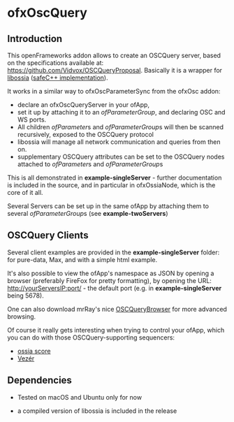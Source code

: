 # ofxOscQuery

## Introduction

This openFrameworks addon allows to create an OSCQuery server, based on the specifications available at: https://github.com/Vidvox/OSCQueryProposal.
Basically it is a wrapper for [libossia](https://github.com/OSSIA/libossia) ([safeC++ implementation](https://ossia.github.io/?cpp--98)). 

It works in a similar way to ofxOscParameterSync from the ofxOsc addon: 
* declare an ofxOscQueryServer in your ofApp, 
* set it up by attaching it to an *ofParameterGroup*, and declaring OSC and WS ports. 
* All children *ofParameter*s and *ofParameterGroup*s will then be scanned recursively, exposed to the OSCQuery protocol
* libossia will manage all network communication and queries from then on.
* supplementary OSCQuery attributes can be set to the OSCQuery nodes attached to *ofParameter*s and *ofParameterGroup*s

This is all demonstrated in **example-singleServer** - further documentation is included in the source, and in particular in ofxOssiaNode, which is the core of it all.

Several Servers can be set up in the same ofApp by attaching them to several *ofParameterGroup*s (see **example-twoServers**)

## OSCQuery Clients

Several client examples are provided in the **example-singleServer** folder: for pure-data, Max, and with a simple html example.

It's also possible to view the ofApp's namespace as JSON by opening a browser (preferably FireFox for pretty formatting), by opening the URL: [http://yourServersIP:port/](http://localhost:5678/) - the default port (e.g. in **example-singleServer**  being 5678).

One can also download mrRay's nice [OSCQueryBrowser](https://docs.vidvox.net/freebies_oscquery_browser.html) for more advanced browsing.


Of course it really gets interesting when trying to control your ofApp, which you can do with those OSCQuery-supporting sequencers:
- [ossia score](https://ossia.io) 
- [Vezér](https://imimot.com/vezer/) 


## Dependencies 

* Tested on macOS and Ubuntu only for now

* a compiled version of libossia is included in the release 
    

